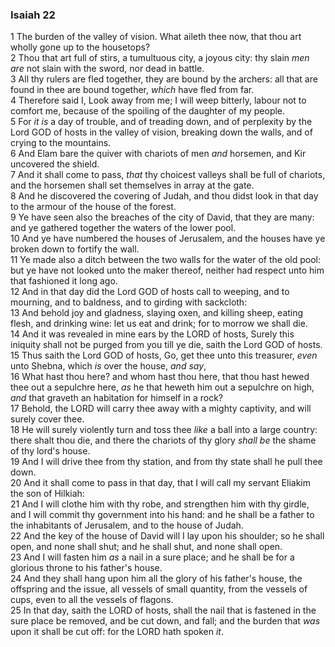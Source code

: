 ### Isaiah 22

1 The burden of the valley of vision. What aileth thee now, that thou art wholly gone up to the housetops?  
2 Thou that art full of stirs, a tumultuous city, a joyous city: thy slain *men are* not slain with the sword, nor dead in battle.  
3 All thy rulers are fled together, they are bound by the archers: all that are found in thee are bound together, *which* have fled from far.  
4 Therefore said I, Look away from me; I will weep bitterly, labour not to comfort me, because of the spoiling of the daughter of my people.  
5 For *it is* a day of trouble, and of treading down, and of perplexity by the Lord GOD of hosts in the valley of vision, breaking down the walls, and of crying to the mountains.  
6 And Elam bare the quiver with chariots of men *and* horsemen, and Kir uncovered the shield.  
7 And it shall come to pass, *that* thy choicest valleys shall be full of chariots, and the horsemen shall set themselves in array at the gate.  
8 And he discovered the covering of Judah, and thou didst look in that day to the armour of the house of the forest.  
9 Ye have seen also the breaches of the city of David, that they are many: and ye gathered together the waters of the lower pool.  
10 And ye have numbered the houses of Jerusalem, and the houses have ye broken down to fortify the wall.  
11 Ye made also a ditch between the two walls for the water of the old pool: but ye have not looked unto the maker thereof, neither had respect unto him that fashioned it long ago.  
12 And in that day did the Lord GOD of hosts call to weeping, and to mourning, and to baldness, and to girding with sackcloth:  
13 And behold joy and gladness, slaying oxen, and killing sheep, eating flesh, and drinking wine: let us eat and drink; for to morrow we shall die.  
14 And it was revealed in mine ears by the LORD of hosts, Surely this iniquity shall not be purged from you till ye die, saith the Lord GOD of hosts.  
15 Thus saith the Lord GOD of hosts, Go, get thee unto this treasurer, *even* unto Shebna, which *is* over the house, *and say*,  
16 What hast thou here? and whom hast thou here, that thou hast hewed thee out a sepulchre here, *as* he that heweth him out a sepulchre on high, *and* that graveth an habitation for himself in a rock?  
17 Behold, the LORD will carry thee away with a mighty captivity, and will surely cover thee.  
18 He will surely violently turn and toss thee *like* a ball into a large country: there shalt thou die, and there the chariots of thy glory *shall be* the shame of thy lord's house.  
19 And I will drive thee from thy station, and from thy state shall he pull thee down.  
20 And it shall come to pass in that day, that I will call my servant Eliakim the son of Hilkiah:  
21 And I will clothe him with thy robe, and strengthen him with thy girdle, and I will commit thy government into his hand: and he shall be a father to the inhabitants of Jerusalem, and to the house of Judah.  
22 And the key of the house of David will I lay upon his shoulder; so he shall open, and none shall shut; and he shall shut, and none shall open.  
23 And I will fasten him *as* a nail in a sure place; and he shall be for a glorious throne to his father's house.  
24 And they shall hang upon him all the glory of his father's house, the offspring and the issue, all vessels of small quantity, from the vessels of cups, even to all the vessels of flagons.  
25 In that day, saith the LORD of hosts, shall the nail that is fastened in the sure place be removed, and be cut down, and fall; and the burden that *was* upon it shall be cut off: for the LORD hath spoken *it*.  
